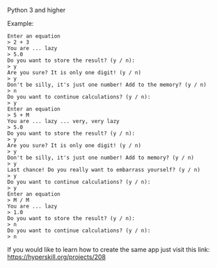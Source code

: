 Python 3 and higher

Example:
```
Enter an equation
> 2 + 3
You are ... lazy
> 5.0
Do you want to store the result? (y / n):
> y
Are you sure? It is only one digit! (y / n)
> y
Don't be silly, it's just one number! Add to the memory? (y / n)
> n
Do you want to continue calculations? (y / n):
> y
Enter an equation
> 5 + M
You are ... lazy ... very, very lazy
> 5.0
Do you want to store the result? (y / n):
> y
Are you sure? It is only one digit! (y / n)
> y
Don't be silly, it's just one number! Add to memory? (y / n)
> y
Last chance! Do you really want to embarrass yourself? (y / n)
> y
Do you want to continue calculations? (y / n):
> y
Enter an equation
> M / M
You are ... lazy
> 1.0
Do you want to store the result? (y / n):
> n
Do you want to continue calculations? (y / n):
> n
```

If you would like to learn how to create the same app just visit this link: https://hyperskill.org/projects/208
